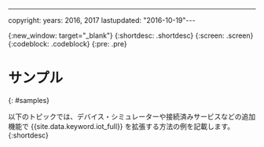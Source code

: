 ---

copyright:
  years: 2016, 2017
lastupdated: "2016-10-19"---

{:new_window: target="_blank"}
{:shortdesc: .shortdesc}
{:screen: .screen}
{:codeblock: .codeblock}
{:pre: .pre}

# サンプル
{: #samples}

以下のトピックでは、デバイス・シミュレーターや接続済みサービスなどの追加機能で {{site.data.keyword.iot_full}} を拡張する方法の例を記載します。
{:shortdesc}
